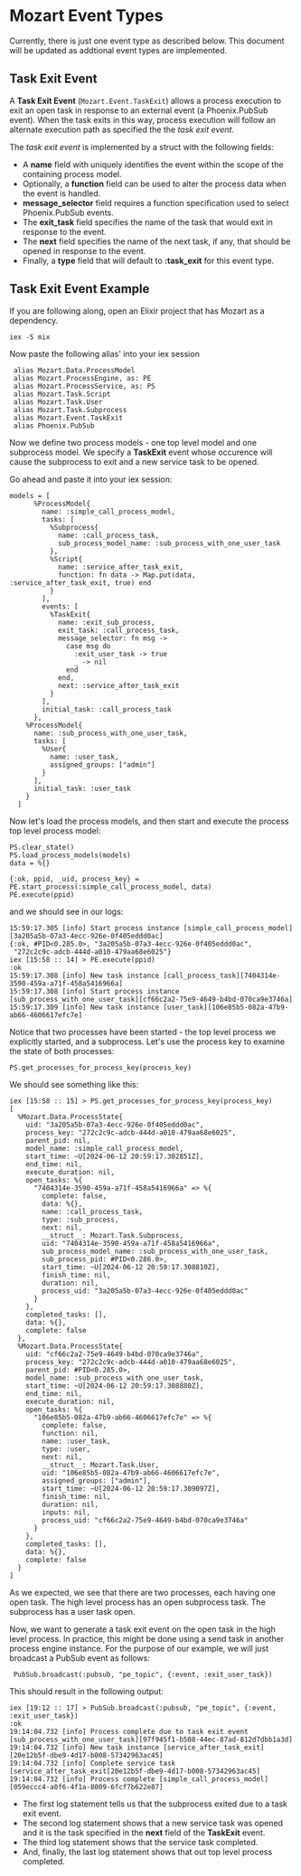 # Mozart Event Types

Currently, there is just one event type as described below. This document will be updated as addtional event types are implemented.

## Task Exit Event

A **Task Exit Event** (`Mozart.Event.TaskExit`) allows a process execution to exit an open task in response to an external event (a Phoenix.PubSub event). When the task exits in this way, process execution will follow an alternate execution path as specified the the *task exit event*.

The *task exit event* is implemented by a struct with the following fields:

* A **name** field with uniquely identifies the event within the scope of the containing process model.
* Optionally, a **function** field can be used to alter the process data when the event is handled.
* **message_selector** field requires a function specification used to select Phoenix.PubSub events.
* The **exit_task** field specifies the name of the task that would exit in response to the event.
* The **next** field specifies the name of the next task, if any, that should be opened in response to the event.
* Finally, a **type** field that will default to  **:task_exit** for this event type.

## Task Exit Event Example

If you are following along, open an Elixir project that has Mozart as a dependency.

```
iex -S mix

```

Now paste the following alias' into your iex session

```
 alias Mozart.Data.ProcessModel
 alias Mozart.ProcessEngine, as: PE
 alias Mozart.ProcessService, as: PS
 alias Mozart.Task.Script
 alias Mozart.Task.User
 alias Mozart.Task.Subprocess
 alias Mozart.Event.TaskExit
 alias Phoenix.PubSub

```

Now we define two process models - one top level model and one subprocess model. We specify a **TaskExit** event whose occurence will cause the subprocess to exit and a new service task to be opened.

Go ahead and paste it into your iex session:

```
models = [
      %ProcessModel{
        name: :simple_call_process_model,
        tasks: [
          %Subprocess{
            name: :call_process_task,
            sub_process_model_name: :sub_process_with_one_user_task
          },
          %Script{
            name: :service_after_task_exit,
            function: fn data -> Map.put(data, :service_after_task_exit, true) end
          }
        ],
        events: [
          %TaskExit{
            name: :exit_sub_process,
            exit_task: :call_process_task,
            message_selector: fn msg ->
              case msg do
                :exit_user_task -> true
                _ -> nil
              end
            end,
            next: :service_after_task_exit
          }
        ],
        initial_task: :call_process_task
      },
    %ProcessModel{
      name: :sub_process_with_one_user_task,
      tasks: [
        %User{
          name: :user_task,
          assigned_groups: ["admin"]
        }
      ],
      initial_task: :user_task
    }
  ]

```

Now let's load the process models, and then start and execute the process top level process model:

```
PS.clear_state()
PS.load_process_models(models)
data = %{}

{:ok, ppid, _uid, process_key} = PE.start_process(:simple_call_process_model, data)
PE.execute(ppid)

```

and we should see in our logs:

```
15:59:17.305 [info] Start process instance [simple_call_process_model][3a205a5b-07a3-4ecc-926e-0f405eddd0ac]
{:ok, #PID<0.285.0>, "3a205a5b-07a3-4ecc-926e-0f405eddd0ac",
 "272c2c9c-adcb-444d-a010-479aa68e6025"}
iex [15:58 :: 14] > PE.execute(ppid)
:ok
15:59:17.308 [info] New task instance [call_process_task][7404314e-3590-459a-a71f-458a5416966a]
15:59:17.308 [info] Start process instance [sub_process_with_one_user_task][cf66c2a2-75e9-4649-b4bd-070ca9e3746a]
15:59:17.309 [info] New task instance [user_task][106e85b5-082a-47b9-ab66-4606617efc7e]
```

Notice that two processes have been started - the top level process we explicitly started, and a subprocess. Let's use the process key to examine the state of both processes:

```
PS.get_processes_for_process_key(process_key)

```

We should see something like this:

```
iex [15:58 :: 15] > PS.get_processes_for_process_key(process_key)
[
  %Mozart.Data.ProcessState{
    uid: "3a205a5b-07a3-4ecc-926e-0f405eddd0ac",
    process_key: "272c2c9c-adcb-444d-a010-479aa68e6025",
    parent_pid: nil,
    model_name: :simple_call_process_model,
    start_time: ~U[2024-06-12 20:59:17.302851Z],
    end_time: nil,
    execute_duration: nil,
    open_tasks: %{
      "7404314e-3590-459a-a71f-458a5416966a" => %{
        complete: false,
        data: %{},
        name: :call_process_task,
        type: :sub_process,
        next: nil,
        __struct__: Mozart.Task.Subprocess,
        uid: "7404314e-3590-459a-a71f-458a5416966a",
        sub_process_model_name: :sub_process_with_one_user_task,
        sub_process_pid: #PID<0.286.0>,
        start_time: ~U[2024-06-12 20:59:17.308810Z],
        finish_time: nil,
        duration: nil,
        process_uid: "3a205a5b-07a3-4ecc-926e-0f405eddd0ac"
      }
    },
    completed_tasks: [],
    data: %{},
    complete: false
  },
  %Mozart.Data.ProcessState{
    uid: "cf66c2a2-75e9-4649-b4bd-070ca9e3746a",
    process_key: "272c2c9c-adcb-444d-a010-479aa68e6025",
    parent_pid: #PID<0.285.0>,
    model_name: :sub_process_with_one_user_task,
    start_time: ~U[2024-06-12 20:59:17.308880Z],
    end_time: nil,
    execute_duration: nil,
    open_tasks: %{
      "106e85b5-082a-47b9-ab66-4606617efc7e" => %{
        complete: false,
        function: nil,
        name: :user_task,
        type: :user,
        next: nil,
        __struct__: Mozart.Task.User,
        uid: "106e85b5-082a-47b9-ab66-4606617efc7e",
        assigned_groups: ["admin"],
        start_time: ~U[2024-06-12 20:59:17.309097Z],
        finish_time: nil,
        duration: nil,
        inputs: nil,
        process_uid: "cf66c2a2-75e9-4649-b4bd-070ca9e3746a"
      }
    },
    completed_tasks: [],
    data: %{},
    complete: false
  }
]

```

As we expected, we see that there are two processes, each having one open task. The high level process has an open subprocess task. The subprocess has a user task open.

Now, we want to generate a task exit event on the open task in the high level process. In practice, this might be done using a send task in another process engine instance. For the purpose of our example, we will just broadcast a PubSub event as follows:

```
 PubSub.broadcast(:pubsub, "pe_topic", {:event, :exit_user_task})

```

This should result in the following output:

```
iex [19:12 :: 17] > PubSub.broadcast(:pubsub, "pe_topic", {:event, :exit_user_task})
:ok
19:14:04.732 [info] Process complete due to task exit event [sub_process_with_one_user_task][97f945f1-b508-44ec-87ad-812d7dbb1a3d]
19:14:04.732 [info] New task instance [service_after_task_exit][20e12b5f-dbe9-4d17-b008-57342963ac45]
19:14:04.732 [info] Complete service task [service_after_task_exit[20e12b5f-dbe9-4d17-b008-57342963ac45]
19:14:04.732 [info] Process complete [simple_call_process_model][059eccc4-a0f6-4f1a-8009-6fcf7b622e87]
```

* The first log statement tells us that the subprocess exited due to a task exit event.
* The second log statement shows that a new service task was opened and it is the task specified in the **next** field of the **TaskExit** event.
* The third log statement shows that the service task completed.
* And, finally, the last log statement shows that out top level process completed.